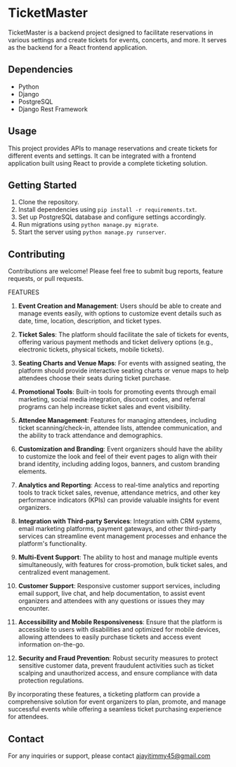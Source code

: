 # TicketMaster

TicketMaster is a backend project designed to facilitate reservations in various settings and create tickets for events, concerts, and more. It serves as the backend for a React frontend application.

## Dependencies

- Python
- Django
- PostgreSQL
- Django Rest Framework

## Usage

This project provides APIs to manage reservations and create tickets for different events and settings. It can be integrated with a frontend application built using React to provide a complete ticketing solution.

## Getting Started

1. Clone the repository.
2. Install dependencies using `pip install -r requirements.txt`.
3. Set up PostgreSQL database and configure settings accordingly.
4. Run migrations using `python manage.py migrate`.
5. Start the server using `python manage.py runserver`.

## Contributing

Contributions are welcome! Please feel free to submit bug reports, feature requests, or pull requests.

FEATURES 

1. **Event Creation and Management**: Users should be able to create and manage events easily, with options to customize event details such as date, time, location, description, and ticket types.

2. **Ticket Sales**: The platform should facilitate the sale of tickets for events, offering various payment methods and ticket delivery options (e.g., electronic tickets, physical tickets, mobile tickets).

3. **Seating Charts and Venue Maps**: For events with assigned seating, the platform should provide interactive seating charts or venue maps to help attendees choose their seats during ticket purchase.

4. **Promotional Tools**: Built-in tools for promoting events through email marketing, social media integration, discount codes, and referral programs can help increase ticket sales and event visibility.

5. **Attendee Management**: Features for managing attendees, including ticket scanning/check-in, attendee lists, attendee communication, and the ability to track attendance and demographics.

6. **Customization and Branding**: Event organizers should have the ability to customize the look and feel of their event pages to align with their brand identity, including adding logos, banners, and custom branding elements.

7. **Analytics and Reporting**: Access to real-time analytics and reporting tools to track ticket sales, revenue, attendance metrics, and other key performance indicators (KPIs) can provide valuable insights for event organizers.

8. **Integration with Third-party Services**: Integration with CRM systems, email marketing platforms, payment gateways, and other third-party services can streamline event management processes and enhance the platform's functionality.

9. **Multi-Event Support**: The ability to host and manage multiple events simultaneously, with features for cross-promotion, bulk ticket sales, and centralized event management.

10. **Customer Support**: Responsive customer support services, including email support, live chat, and help documentation, to assist event organizers and attendees with any questions or issues they may encounter.

11. **Accessibility and Mobile Responsiveness**: Ensure that the platform is accessible to users with disabilities and optimized for mobile devices, allowing attendees to easily purchase tickets and access event information on-the-go.

12. **Security and Fraud Prevention**: Robust security measures to protect sensitive customer data, prevent fraudulent activities such as ticket scalping and unauthorized access, and ensure compliance with data protection regulations.

By incorporating these features, a ticketing platform can provide a comprehensive solution for event organizers to plan, promote, and manage successful events while offering a seamless ticket purchasing experience for attendees.


## Contact

For any inquiries or support, please contact ajayitimmy45@gmail.com 
